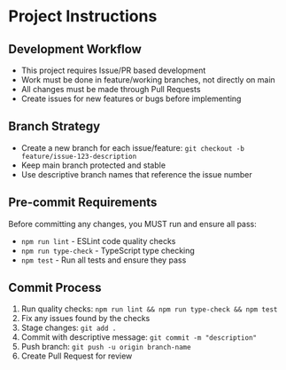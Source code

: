 # Project Instructions

## Development Workflow
- This project requires Issue/PR based development
- Work must be done in feature/working branches, not directly on main
- All changes must be made through Pull Requests
- Create issues for new features or bugs before implementing

## Branch Strategy
- Create a new branch for each issue/feature: `git checkout -b feature/issue-123-description`
- Keep main branch protected and stable
- Use descriptive branch names that reference the issue number

## Pre-commit Requirements
Before committing any changes, you MUST run and ensure all pass:
- `npm run lint` - ESLint code quality checks
- `npm run type-check` - TypeScript type checking
- `npm test` - Run all tests and ensure they pass

## Commit Process
1. Run quality checks: `npm run lint && npm run type-check && npm test`
2. Fix any issues found by the checks
3. Stage changes: `git add .`
4. Commit with descriptive message: `git commit -m "description"`
5. Push branch: `git push -u origin branch-name`
6. Create Pull Request for review